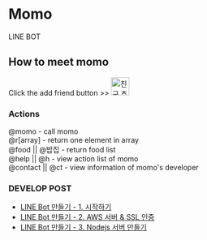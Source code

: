# Momo
LINE BOT

## How to meet momo
Click the add friend button >> <a href="https://line.me/R/ti/p/%40ogx7051a"><img height="36" border="0" alt="친구 추가" src="https://scdn.line-apps.com/n/line_add_friends/btn/ko.png"></a>

### Actions
@momo - call momo  
@r[array] - return one element in array  
@food || @밥집 - return food list  
@help || @h - view action list of momo  
@contact || @ct - view information of momo's developer  


### DEVELOP POST
- [LINE Bot 만들기 - 1. 시작하기](http://dev-momo.tistory.com/entry/LINE-Chat-Bot%EC%9D%84-%EB%A7%8C%EB%93%A4%EC%96%B4%EB%B3%B4%EC%9E%90 "LINE Bot 만들기 - 1. 시작하기")
- [LINE Bot 만들기 - 2. AWS 서버 & SSL 인증](http://dev-momo.tistory.com/entry/LINE-Bot-%EB%A7%8C%EB%93%A4%EA%B8%B0-2-AWS-%EC%84%9C%EB%B2%84-SSL-%EC%9D%B8%EC%A6%9D%EC%84%9C "LINE Bot 만들기 - 2. AWS 서버 & SSL 인증")
- [LINE Bot 만들기 - 3. Nodejs 서버 만들기](http://dev-momo.tistory.com/entry/LINE-Bot-3-Nodejs-%EC%84%9C%EB%B2%84-%EB%A7%8C%EB%93%A4%EA%B8%B0 "LINE Bot 만들기 - 3. Nodejs 서버 만들기")